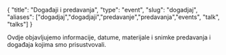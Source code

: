 {
    "title": "Događaji i predavanja",
    "type": "event",
    "slug": "dogadjaj",
    "aliases": ["dogadjaj","dogadjaji","predavanje","predavanja","events", "talk", "talks"]
}

Ovdje objavljujemo informacije, datume, materijale i snimke predavanja i događaja kojima smo prisustvovali.
